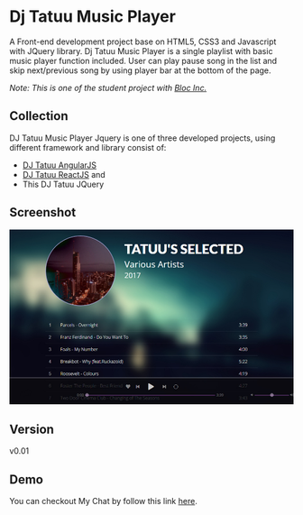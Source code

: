 # Dj Tatuu Music Player
A Front-end development project base on HTML5, CSS3 and Javascript with JQuery library. Dj Tatuu Music Player is a single playlist with basic music player function included. User can play pause song in the list and skip next/previous song by using player bar at the bottom of the page.

*Note: This is one of the student project with [Bloc Inc.](https://www.bloc.io/)*

## Collection
DJ Tatuu Music Player Jquery is one of three developed projects, using different framework and library consist of:
- [DJ Tatuu AngularJS](https://github.com/bakhumhlea/dj-Tatuu-AngularJS)
- [DJ Tatuu ReactJS](https://github.com/bakhumhlea/dj-Tatuu-React) and
- This DJ Tatuu JQuery

## Screenshot

![](/assets/images/djTatuu-01.jpg)

## Version
v0.01

## Demo
You can checkout My Chat by follow this link [here](https://djtatuu.netlify.com/).
